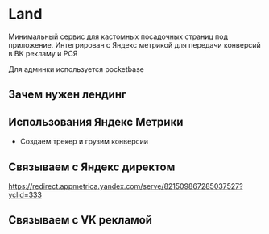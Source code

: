# Land

Минимальный сервис для кастомных посадочных страниц под приложение. 
Интегрирован с Яндекс метрикой для передачи конверсий в ВК рекламу и РСЯ

Для админки используется pocketbase

## Зачем нужен лендинг

## Использования Яндекс Метрики

- Создаем трекер и грузим конверсии

## Связываем с Яндекс директом

https://redirect.appmetrica.yandex.com/serve/821509867285037527?yclid=333

## Связываем с VK рекламой